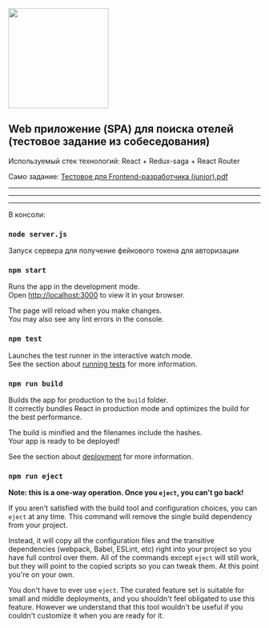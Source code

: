 <img src="https://user-images.githubusercontent.com/69976961/163959697-377707c3-220c-4361-a1b5-9425835a5ef9.png" width="200" height="200">

## Web приложение (SPA) для поиска отелей (тестовое задание из собеседования)

Используемый стек технологий: React + Redux-saga + React Router

Само задание: [Тестовое для Frontend-разработчика (junior).pdf](https://github.com/ZimmermannnnamremmiZ/hotels-redux-saga/files/8511599/Frontend-.junior.pdf)

<hr />
<hr />
<hr />
В консоли:

### `node server.js`

Запуск сервера для получение фейкового токена для авторизации

### `npm start`

Runs the app in the development mode.\
Open [http://localhost:3000](http://localhost:3000) to view it in your browser.

The page will reload when you make changes.\
You may also see any lint errors in the console.

### `npm test`

Launches the test runner in the interactive watch mode.\
See the section about [running tests](https://facebook.github.io/create-react-app/docs/running-tests) for more information.

### `npm run build`

Builds the app for production to the `build` folder.\
It correctly bundles React in production mode and optimizes the build for the best performance.

The build is minified and the filenames include the hashes.\
Your app is ready to be deployed!

See the section about [deployment](https://facebook.github.io/create-react-app/docs/deployment) for more information.

### `npm run eject`

**Note: this is a one-way operation. Once you `eject`, you can't go back!**

If you aren't satisfied with the build tool and configuration choices, you can `eject` at any time. This command will remove the single build dependency from your project.

Instead, it will copy all the configuration files and the transitive dependencies (webpack, Babel, ESLint, etc) right into your project so you have full control over them. All of the commands except `eject` will still work, but they will point to the copied scripts so you can tweak them. At this point you're on your own.

You don't have to ever use `eject`. The curated feature set is suitable for small and middle deployments, and you shouldn't feel obligated to use this feature. However we understand that this tool wouldn't be useful if you couldn't customize it when you are ready for it.
